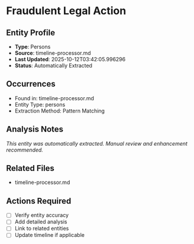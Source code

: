 # Fraudulent Legal Action

## Entity Profile
- **Type**: Persons
- **Source**: timeline-processor.md
- **Last Updated**: 2025-10-12T03:42:05.996296
- **Status**: Automatically Extracted

## Occurrences
- Found in: timeline-processor.md
- Entity Type: persons
- Extraction Method: Pattern Matching

## Analysis Notes
*This entity was automatically extracted. Manual review and enhancement recommended.*

## Related Files
- timeline-processor.md

## Actions Required
- [ ] Verify entity accuracy
- [ ] Add detailed analysis
- [ ] Link to related entities
- [ ] Update timeline if applicable
